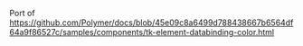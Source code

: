 Port of
https://github.com/Polymer/docs/blob/45e09c8a6499d788438667b6564df64a9f86527c/samples/components/tk-element-databinding-color.html
